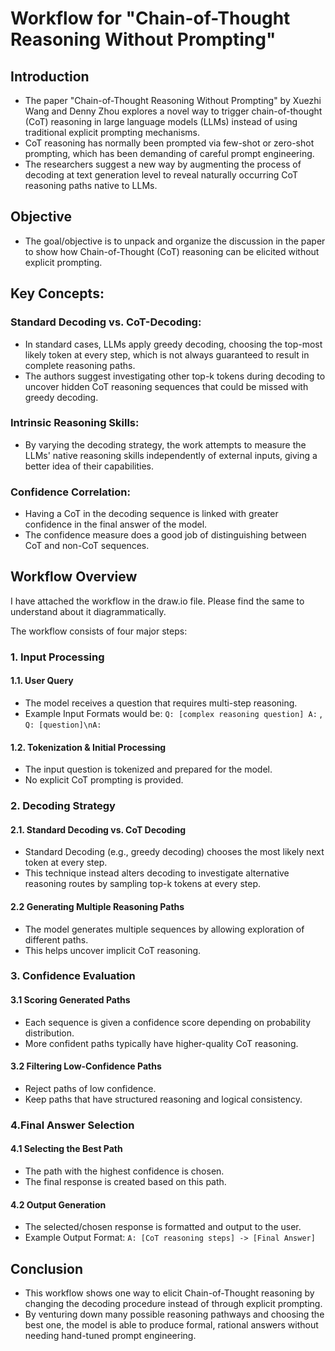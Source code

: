 # Workflow for "Chain-of-Thought Reasoning Without Prompting"

## Introduction
- The paper "Chain-of-Thought Reasoning Without Prompting" by Xuezhi Wang and Denny Zhou explores a novel way to trigger chain-of-thought (CoT) reasoning in large language models (LLMs) instead of using traditional explicit prompting mechanisms. 
- CoT reasoning has normally been prompted via few-shot or zero-shot prompting, which has been demanding of careful prompt engineering. 
- The researchers suggest a new way by augmenting the process of decoding at text generation level to reveal naturally occurring CoT reasoning paths native to LLMs.

## Objective 
- The goal/objective is to unpack and organize the discussion in the paper to show how Chain-of-Thought (CoT) reasoning can be elicited without explicit prompting.

## Key Concepts:
### Standard Decoding vs. CoT-Decoding: 
- In standard cases, LLMs apply greedy decoding, choosing the top-most likely token at every step, which is not always guaranteed to result in complete reasoning paths. 
- The authors suggest investigating other top-k tokens during decoding to uncover hidden CoT reasoning sequences that could be missed with greedy decoding.

### Intrinsic Reasoning Skills: 
- By varying the decoding strategy, the work attempts to measure the LLMs' native reasoning skills independently of external inputs, giving a better idea of their capabilities.

### Confidence Correlation: 
- Having a CoT in the decoding sequence is linked with greater confidence in the final answer of the model. 
- The confidence measure does a good job of distinguishing between CoT and non-CoT sequences.

## Workflow Overview
I have attached the workflow in the draw.io file. Please find the same to understand about it diagrammatically.

The workflow consists of four major steps: 
### 1. Input Processing

#### 1.1. User Query
- The model receives a question that requires multi-step reasoning.
- Example Input Formats would be: `Q: [complex reasoning question] A:` , `Q: [question]\nA:`

#### 1.2. Tokenization & Initial Processing
- The input question is tokenized and prepared for the model.
- No explicit CoT prompting is provided.

### 2. Decoding Strategy

#### 2.1. Standard Decoding vs. CoT Decoding
- Standard Decoding (e.g., greedy decoding) chooses the most likely next token at every step.
- This technique instead alters decoding to investigate alternative reasoning routes by sampling top-k tokens at every step.

#### 2.2 Generating Multiple Reasoning Paths
- The model generates multiple sequences by allowing exploration of different paths.
- This helps uncover implicit CoT reasoning.

### 3. Confidence Evaluation

#### 3.1 Scoring Generated Paths
- Each sequence is given a confidence score depending on probability distribution.
- More confident paths typically have higher-quality CoT reasoning.

#### 3.2 Filtering Low-Confidence Paths
- Reject paths of low confidence.
- Keep paths that have structured reasoning and logical consistency.

### 4.Final Answer Selection

#### 4.1 Selecting the Best Path
- The path with the highest confidence is chosen.
- The final response is created based on this path.

#### 4.2 Output Generation
- The selected/chosen response is formatted and output to the user.
- Example Output Format: `A: [CoT reasoning steps] -> [Final Answer]`
## Conclusion
- This workflow shows one way to elicit Chain-of-Thought reasoning by changing the decoding procedure instead of through explicit prompting. 
- By venturing down many possible reasoning pathways and choosing the best one, the model is able to produce formal, rational answers without needing hand-tuned prompt engineering.
